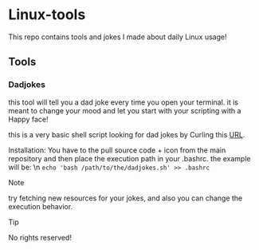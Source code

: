 # Linux-tools
This repo contains tools and jokes I made about daily Linux usage!

## Tools

### Dadjokes
this tool will tell you a dad joke every time you open your terminal.
it is meant to change your mood and let you start with your scripting with a Happy face!

this is a very basic shell script looking for dad jokes by Curling this [URL](https://icanhazdadjoke.com).

Installation:
You have to the pull source code + icon from the main repository and then place the execution path in your .bashrc.
the example will be:
\n
`echo 'bash /path/to/the/dadjokes.sh' >> .bashrc`

> [!NOTE]
> try fetching new resources for your jokes, and also you can change the execution behavior.



> [!TIP]
> No rights reserved!
